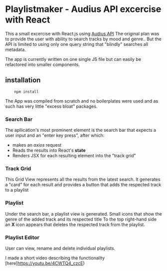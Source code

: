 # Playlistmaker - Audius API excercise with React

This a small excercise with React.js using [Audius API](https://audiusproject.github.io/api-docs/#audius-api-docs)
The original plan was to provide the user with ability to search tracks by mood and genre..
But the API is limited to using only one query string that "blindly" searches all metadata.

The app is currently written on one single JS file but can easily be refactored into smaller components.

## installation
```
    npm install
```

The App was compiled from scratch and no boilerplates were used and as such has very little "excess bloat" packages.

### Search Bar

The apllication's most prominent element is the search bar that expects a user input and an "enter key press", after which:
- makes an *axios* request
- Reads the results into React's **state**
- Renders JSX for each resulting element into the "track grid"

### Track Grid

This Grid View represents all the results from the latest search. It generates a "card" for each result and provides a button
that adds the respected track to a playlist

### Playlist

Under the search bar, a playlist view is generated. Small icons that show the genre of the added track and its respected title
To the top right-hand side an **X** icon appears that deletes the respected track from the playlist.

### Playlist Editor

User can view, rename and delete individual playlists. 



I made a short video describing the functionality [here]https://youtu.be/4CWTQ4_czcE)